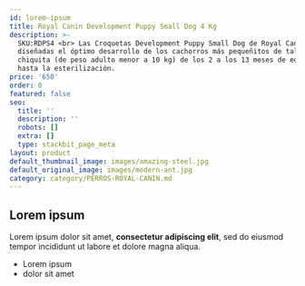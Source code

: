 ```yaml
---
id: lorem-ipsum
title: Royal Canin Development Puppy Small Dog 4 Kg
description: >-
  SKU:RDPS4 <br> Las Croquetas Development Puppy Small Dog de Royal Canin están
  diseñadas el óptimo desarrollo de los cachorros más pequeñitos de talla
  chiquita (de peso adulto menor a 10 kg) de los 2 a los 13 meses de edad o
  hasta la esterilización.
price: '650'
order: 0
featured: false
seo:
  title: ''
  description: ''
  robots: []
  extra: []
  type: stackbit_page_meta
layout: product
default_thumbnail_image: images/amazing-steel.jpg
default_original_image: images/modern-ant.jpg
category: category/PERROS-ROYAL-CANIN.md
---
```

## Lorem ipsum

Lorem ipsum dolor sit amet, **consectetur adipiscing elit**, sed do eiusmod tempor incididunt ut labore et dolore magna aliqua.

- Lorem ipsum
- dolor sit amet